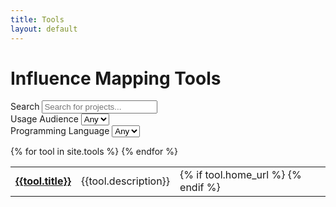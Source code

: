 ```yaml
---
title: Tools
layout: default
---
```


<h1 class="page-heading">Influence Mapping Tools</h1>

<div class="row">
  <form class="form form-filters">
    <div class="form-group col-md-6">
      <label for="search">Search</label>
      <input type="text" class="form-control" id="search"
        placeholder="Search for projects..." autocomplete="off">
    </div>
    <div class="form-group col-md-3">
      <label for="usage-audience">Usage Audience</label>
      <select class="form-control facet" id="usage-audience">
        <option value="">Any</option>
      </select>
    </div>
    <div class="form-group col-md-3">
      <label for="programming-language">Programming Language</label>
      <select class="form-control facet" id="programming-language">
        <option value="">Any</option>
      </select>
    </div>
  </form>
</div>

<table class="table table-condensed">
  {% for tool in site.tools %}
    <tr id="item-{{tool.slug}}" class="item"
        data-usage-audience="{{tool.usage_audience}}"
        data-programming-language="{{tool.programming_language}}">
      <td>
        <strong>
          <a href="{{tool.url}}" class="item-title">{{tool.title}}</a>
        </strong>
      </td>
      <td class="item-description">{{tool.description}}</td>
      <!-- td>{{tool.tags | array_to_sentence_string}}</td -->
      <td>
        {% if tool.home_url %}
          <a href="{{tool.home_url}}"><i class="fa fa-external-link-square" aria-hidden="true"></i></a>
        {% endif %}
      </td>
    </tr>
  {% endfor %}
</table>
